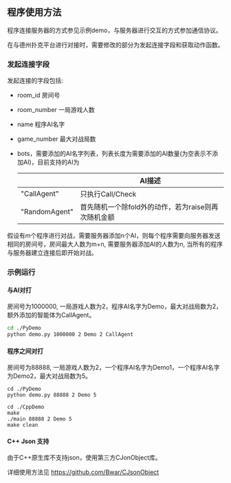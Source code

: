 ## 程序使用方法

程序连接服务器的方式参见示例demo，与服务器进行交互的方式参加通信协议。

在与德州扑克平台进行对接时，需要修改的部分为发起连接字段和获取动作函数。

### 发起连接字段

发起连接的字段包括:

* room_id 房间号

* room_number   一局游戏人数

* name 程序AI名字

* game_number 最大对战局数

* bots，需要添加的AI名字列表，列表长度为需要添加的AI数量(为空表示不添加AI)，目前支持的AI为

  |               | AI描述                                              |
  | ------------- | --------------------------------------------------- |
  | "CallAgent"   | 只执行Call/Check                                    |
  | "RandomAgent" | 首先随机一个除fold外的动作，若为raise则再次随机金额 |

假设有m个程序进行对战，需要服务器添加n个AI，则每个程序需要向服务器发送相同的房间号，房间最大人数为m+n, 需要服务器添加AI的人数为n, 当所有的程序与服务器建立连接后即开始对战。

### 示例运行

#### 与AI对打

房间号为1000000, 一局游戏人数为2，程序AI名字为Demo，最大对战局数为2，额外添加的智能体为CallAgent。

```bash
cd ./PyDemo
python demo.py 1000000 2 Demo 2 CallAgent
```

#### 程序之间对打

房间号为88888, 一局游戏人数为2，一个程序AI名字为Demo1，一个程序AI名字为Demo2，最大对战局数为5。

```
cd ./PyDemo
python demo.py 88888 2 Demo 5
```

```
cd ./CppDemo
make
./main 88888 2 Demo 5
make clean
```

#### C++ Json 支持

由于C++原生库不支持json，使用第三方CJonObject库。

详细使用方法见 https://github.com/Bwar/CJsonObject
